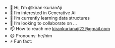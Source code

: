 - 👋 Hi, I’m @kiran-kurianAji
- 👀 I’m interested in Generative Ai
- 🌱 I’m currently learning data structures
- 💞️ I’m looking to collaborate on ...
- 📫 How to reach me kirankurianaji22@gmail.com
- 😄 Pronouns: he/him
- ⚡ Fun fact: 

<!---
kiran-kurianAji/kiran-kurianAji is a ✨ special ✨ repository because its `README.md` (this file) appears on your GitHub profile.
You can click the Preview link to take a look at your changes.
--->
